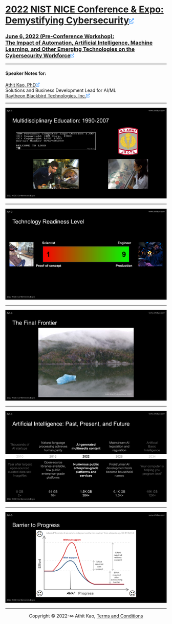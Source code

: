 # [2022 NIST NICE Conference & Expo:</br>Demystifying Cybersecurity![external-link-alt-solid_58a6ff_16px](.img/external-link-alt-solid_58a6ff_16px.png)](https://niceconference.org/)

### [June 6, 2022 (Pre-Conference Workshop):</br>The Impact of Automation, Artificial Intelligence, Machine Learning, and Other Emerging Technologies on the Cybersecurity Workforce![external-link-alt-solid_58a6ff_12px](.img/external-link-alt-solid_58a6ff_12px.png)](https://niceconference.org/2022-conference/)

---

#### Speaker Notes for:

[Athit Kao, PhD![external-link-alt-solid_58a6ff_12px](.img/external-link-alt-solid_58a6ff_12px.png)](https://www.athitkao.com)  
Solutions and Business Development Lead for AI/ML  
[Raytheon Blackbird Technologies, Inc.![external-link-alt-solid_58a6ff_12px](.img/external-link-alt-solid_58a6ff_12px.png)](https://www.rtx.com/rbt)

---

[![2022_NIST_NICE_AK_Visual_Aids_1](.img/2022_NIST_NICE_AK_Visual_Aids_1.png)](#nolink)

---

[![2022_NIST_NICE_AK_Visual_Aids_2](.img/2022_NIST_NICE_AK_Visual_Aids_2.png)](#nolink)

---

[![2022_NIST_NICE_AK_Visual_Aids_3](.img/2022_NIST_NICE_AK_Visual_Aids_3.png)](#nolink)

---

[![2022_NIST_NICE_AK_Visual_Aids_4](.img/2022_NIST_NICE_AK_Visual_Aids_4.png)](#nolink)

---

[![2022_NIST_NICE_AK_Visual_Aids_5](.img/2022_NIST_NICE_AK_Visual_Aids_5.png)](#nolink)

---

<p align="center">Copyright © 2022-∞ Athit Kao, <a href="http://www.athitkao.com/tos.html" target="_blank">Terms and Conditions</a></p>